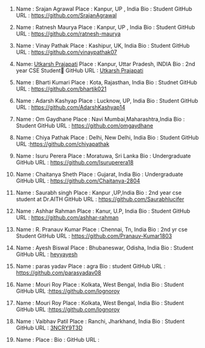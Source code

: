1) Name : Srajan Agrawal
   Place : Kanpur, UP , India
   Bio : Student
   GitHub URL : https://github.com/SrajanAgrawal
  

2) Name : Ratnesh Maurya
  Place : Kanpur, UP , India
  Bio : Student
  GitHub URL : https://github.com/ratnesh-maurya

3) Name : Vinay Pathak
   Place : Kashipur, UK, India
   Bio : Student
   GitHub URL : https://github.com/vinaypathak07
 
4) Name: [Utkarsh Prajapati](https://github.com/UtkarshPrajapati)
   Place : Kanpur, Uttar Pradesh, INDIA
   Bio : 2nd year CSE Student🙂
   GitHub URL : [Utkarsh Prajapati](https://github.com/UtkarshPrajapati)

5) Name : Bharti Kumari
   Place : Kota, Rajasthan, India
   Bio : Studnet
   GitHub URL : https://github.com/bhartik021

6) Name : Adarsh Kashyap
   Place : Lucknow, UP, India
   Bio : Student
   GitHub URL : https://github.com/AdarshKashyap14


7) Name : Om Gaydhane
   Place : Navi Mumbai,Maharashtra,India
   Bio : Student
   GitHub URL : https://github.com/omgaydhane

8) Name : Chiya Pathak
   Place : Delhi, New Delhi, India
   Bio : Student
   GitHub URL :https://github.com/chiyapathak
  
9) Name : Isuru Perera
   Place : Moratuwa, Sri Lanka
   Bio : Undergraduate 
   GitHub URL : https://github.com/Isuruperera18
   
10) Name : Chaitanya Sheth
   Place : Gujarat, India
   Bio : Undergraduate 
   GitHub URL : https://github.com/Chaitanya-2804   

11) Name : Saurabh singh
   Place : Kanpur ,UP,India
   Bio : 2nd year cse student at Dr.AITH
   GitHub URL : https://github.com/Saurabhlucifer
   
12) Name :  Ashhar Rahman 
   Place : Kanur, U.P, India
   Bio : Student
   GitHub URL : https://github.com/ashhar-rahman

13) Name : R. Pranauv Kumar
   Place : Chennai, Tn, India
   Bio : 2nd yr cse Student
   GitHub URL : https://github.com/Pranauv-Kumar1803
   
14) Name : Ayesh Biswal
   Place : Bhubaneswar, Odisha, India
   Bio : Student
   GitHub URL : [heyyayesh](https://github.com/heyyayesh)

15) Name : paras yadav
   Place : agra 
   Bio : student
   GitHub URL : https://github.com/parasyadav08
   
  
16) Name : Mouri Roy
   Place : Kolkata, West Bengal, India
   Bio : Student
   GitHub URL :https://github.com/lognoroy

17) Name : Mouri Roy
    Place : Kolkata, West Bengal, India
    Bio : Student
    GitHub URL :https://github.com/lognoroy

18) Name : Vaibhav Patil
    Place : Ranchi, Jharkhand, India
    Bio : Student
    GitHub URL : [3NCRY9T3D](https://github.com/3NCRY9T3D)

4) Name : 
   Place : 
   Bio : 
   GitHub URL :

